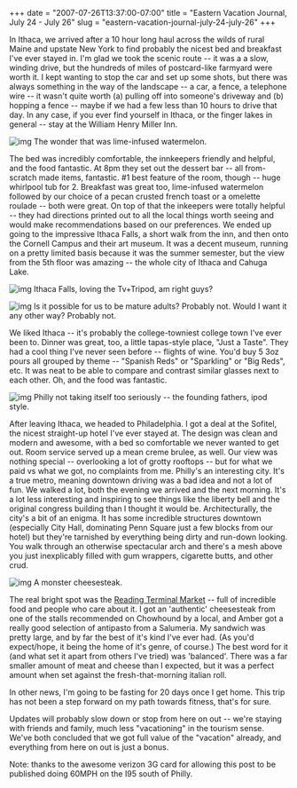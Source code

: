 +++
date = "2007-07-26T13:37:00-07:00"
title = "Eastern Vacation Journal, July 24 - July 26"
slug = "eastern-vacation-journal-july-24-july-26"
+++


In Ithaca, we arrived after a 10 hour long haul across the wilds of rural Maine and upstate New York to find probably the nicest bed and breakfast I've ever stayed in. I'm glad we took the scenic route -- it was a a slow, winding drive, but the hundreds of miles of postcard-like farmyard were worth it. I kept wanting to stop the car and set up some shots, but there was always something in the way of the landscape -- a car, a fence, a telephone wire -- it wasn't quite worth (a) pulling off into someone's driveway and (b) hopping a fence -- maybe if we had a few less than 10 hours to drive that day. In any case, if you ever find yourself in Ithaca, or the finger lakes in general -- stay at the William Henry Miller Inn. 

![img](/images/33.jpg)
The wonder that was lime-infused watermelon.

The bed was incredibly comfortable, the innkeepers friendly and helpful, and the food fantastic. At 8pm they set out the dessert bar -- all from-scratch made items, fantastic. #1 best feature of the room, though -- huge whirlpool tub for 2. Breakfast was great too, lime-infused watermelon followed by our choice of a pecan crusted french toast or a omelette roulade -- both were great. On top of that the inkeepers were totally helpful -- they had directions printed out to all the local things worth seeing and would make recommendations based on our preferences. We ended up going to the impressive Ithaca Falls, a short walk from the inn, and then onto the Cornell Campus and their art museum. It was a decent museum, running on a pretty limited basis because it was the summer semester, but the view from the 5th floor was amazing -- the whole city of Ithaca and Cahuga Lake. 

![img](/images/30.jpg)
Ithaca Falls, loving the Tv+Tripod, am right guys?

![img](/images/32.jpg)
Is it possible for us to be mature adults? Probably not. Would I want it any other way? Probably not.

We liked Ithaca -- it's probably the college-towniest college town I've ever been to. Dinner was great, too, a little tapas-style place, "Just a Taste". They had a cool thing I've never seen before -- flights of wine. You'd buy 5 3oz pours all grouped by theme -- "Spanish Reds" or "Sparkling" or "Big Reds", etc. It was neat to be able to compare and contrast similar glasses next to each other. Oh, and the food was fantastic.


![img](/images/31.jpg)
Philly not taking itself too seriously -- the founding fathers, ipod style.

After leaving Ithaca, we headed to Philadelphia. I got a deal at the Sofitel, the nicest straight-up hotel I've ever stayed at. The design was clean and modern and awesome, with a bed so comfortable we never wanted to get out. Room service served up a mean creme brulee, as well. Our view was nothing special -- overlooking a lot of grotty rooftops -- but for what we paid vs what we got, no complaints from me. Philly's an interesting city. It's a true metro, meaning downtown driving was a bad idea and not a lot of fun. We walked a lot, both the evening we arrived and the next morning. It's a lot less interesting and inspiring to see things like the liberty bell and the original congress building than I thought it would be. Architecturally, the city's a bit of an enigma. It has some incredible structures downtown (especially City Hall, dominating Penn Square just a few blocks from our hotel) but they're tarnished by everything being dirty and run-down looking. You walk through an otherwise spectacular arch and there's a mesh above you just inexplicably filled with gum wrappers, cigarette butts, and other crud.


![img](/images/29.jpg)
A monster cheesesteak.

The real bright spot was the [Reading Terminal Market](http://en.wikipedia.org/wiki/Reading_Terminal_Market) -- full of incredible food and people who care about it. I got an 'authentic' cheesesteak from one of the stalls recommended on Chowhound by a local, and Amber got a really good selection of antipasto from a Salumeria. My sandwich was pretty large, and by far the best of it's kind I've ever had. (As you'd expect/hope, it being the home of it's genre, of course.)  The best word for it (and what set it apart from others I've tried) was 'balanced'. There was a far smaller amount of meat and cheese than I expected, but it was a perfect amount when set against the fresh-that-morning italian roll. 

In other news, I'm going to be fasting for 20 days once I get home. This trip has not been a step forward on my path towards fitness, that's for sure.

Updates will probably slow down or stop from here on out -- we're staying with friends and family, much less "vacationing" in the tourism sense. We've both concluded that we got full value of the "vacation" already, and everything from here on out is just a bonus.

Note: thanks to the awesome verizon 3G card for allowing this post to be published doing 60MPH on the I95 south of Philly.
